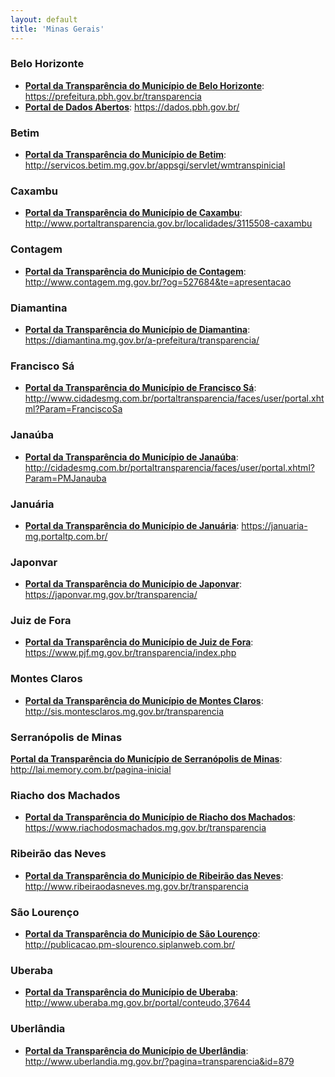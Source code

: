 ```yaml
---
layout: default
title: 'Minas Gerais'
---
```


### Belo Horizonte

- **[Portal da Transparência do Município de Belo Horizonte](https://prefeitura.pbh.gov.br/transparencia)**: https://prefeitura.pbh.gov.br/transparencia
- **[Portal de Dados Abertos](https://dados.pbh.gov.br/)**: https://dados.pbh.gov.br/

### Betim

- **[Portal da Transparência do Município de Betim](http://servicos.betim.mg.gov.br/appsgi/servlet/wmtranspinicial)**: http://servicos.betim.mg.gov.br/appsgi/servlet/wmtranspinicial

### Caxambu

- **[Portal da Transparência do Município de Caxambu](http://www.portaltransparencia.gov.br/localidades/3115508-caxambu)**: http://www.portaltransparencia.gov.br/localidades/3115508-caxambu

### Contagem

- **[Portal da Transparência do Município de Contagem](http://www.contagem.mg.gov.br/?og=527684&te=apresentacao)**: http://www.contagem.mg.gov.br/?og=527684&te=apresentacao

### Diamantina

- **[Portal da Transparência do Município de Diamantina](https://diamantina.mg.gov.br/a-prefeitura/transparencia/)**: https://diamantina.mg.gov.br/a-prefeitura/transparencia/

### Francisco Sá

- **[Portal da Transparência do Município de Francisco Sá](http://www.cidadesmg.com.br/portaltransparencia/faces/user/portal.xhtml?Param=FranciscoSa)**: http://www.cidadesmg.com.br/portaltransparencia/faces/user/portal.xhtml?Param=FranciscoSa

### Janaúba

- **[Portal da Transparência do Município de Janaúba](http://cidadesmg.com.br/portaltransparencia/faces/user/portal.xhtml?Param=PMJanauba)**: http://cidadesmg.com.br/portaltransparencia/faces/user/portal.xhtml?Param=PMJanauba

### Januária

- **[Portal da Transparência do Município de Januária](https://januaria-mg.portaltp.com.br/)**: https://januaria-mg.portaltp.com.br/

### Japonvar

- **[Portal da Transparência do Município de Japonvar](https://japonvar.mg.gov.br/transparencia/)**: https://japonvar.mg.gov.br/transparencia/

### Juiz de Fora

- **[Portal da Transparência do Município de Juiz de Fora](https://www.pjf.mg.gov.br/transparencia/index.php)**: https://www.pjf.mg.gov.br/transparencia/index.php

### Montes Claros

- **[Portal da Transparência do Município de Montes Claros](http://sis.montesclaros.mg.gov.br/transparencia)**: http://sis.montesclaros.mg.gov.br/transparencia

### Serranópolis de Minas

**[Portal da Transparência do Município de Serranópolis de Minas](http://lai.memory.com.br/pagina-inicial)**:
http://lai.memory.com.br/pagina-inicial

### Riacho dos Machados

- **[Portal da Transparência do Município de Riacho dos Machados](https://www.riachodosmachados.mg.gov.br/transparencia)**: https://www.riachodosmachados.mg.gov.br/transparencia

### Ribeirão das Neves

- **[Portal da Transparência do Município de Ribeirão das Neves](http://www.ribeiraodasneves.mg.gov.br/transparencia)**: http://www.ribeiraodasneves.mg.gov.br/transparencia

### São Lourenço

- **[Portal da Transparência do Município de São Lourenço](http://publicacao.pm-slourenco.siplanweb.com.br/)**: http://publicacao.pm-slourenco.siplanweb.com.br/

### Uberaba

- **[Portal da Transparência do Município de Uberaba](http://www.uberaba.mg.gov.br/portal/conteudo,37644)**: http://www.uberaba.mg.gov.br/portal/conteudo,37644

### Uberlândia

- **[Portal da Transparência do Município de Uberlândia](http://www.uberlandia.mg.gov.br/?pagina=transparencia&id=879)**: http://www.uberlandia.mg.gov.br/?pagina=transparencia&id=879
